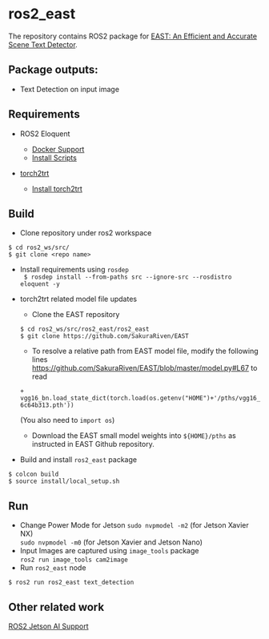# ros2_east

The repository contains ROS2 package for [EAST: An Efficient and Accurate Scene Text Detector](https://github.com/SakuraRiven/EAST).

## Package outputs:
- Text Detection on input image

## Requirements
- ROS2 Eloquent <br/>
    - [Docker Support](https://github.com/NVIDIA-AI-IOT/ros2_jetson/tree/main/docker)<br/>
    - [Install Scripts](https://github.com/NVIDIA-AI-IOT/ros2_jetson/tree/main/scripts)<br/>

- [torch2trt](https://github.com/NVIDIA-AI-IOT/torch2trt)
    - [Install torch2trt](https://github.com/NVIDIA-AI-IOT/torch2trt#option-2---with-plugins-experimental)

## Build
- Clone repository under ros2 workspace <br/>
```
$ cd ros2_ws/src/
$ git clone <repo name>
```

- Install requirements using `rosdep` <br/>
``` $ rosdep install --from-paths src --ignore-src --rosdistro eloquent -y```

- torch2trt related model file updates <br/>
    - Clone the EAST repository<br/>
    ```
    $ cd ros2_ws/src/ros2_east/ros2_east
    $ git clone https://github.com/SakuraRiven/EAST
    ```
    - To resolve a relative path from EAST model file, modify the following lines https://github.com/SakuraRiven/EAST/blob/master/model.py#L67 to read<br/>
    ```
    + vgg16_bn.load_state_dict(torch.load(os.getenv("HOME")+'/pths/vgg16_bn-6c64b313.pth'))
    ```
    (You also need to ```import os```)
    - Download the EAST small model weights into ```${HOME}/pths``` as instructed in EAST Github repository.<br/>

- Build and install `ros2_east` package <br/>

```
$ colcon build
$ source install/local_setup.sh
```

## Run

- Change Power Mode for Jetson
``` sudo nvpmodel -m2 ``` (for Jetson Xavier NX) <br/>
``` sudo nvpmodel -m0 ``` (for Jetson Xavier and Jetson Nano) <br/>
- Input Images are captured using ```image_tools``` package <br/>
``` ros2 run image_tools cam2image ```
- Run `ros2_east` node <br/>
```
$ ros2 run ros2_east text_detection
```

## Other related work <br/>

[ROS2 Jetson AI Support](https://nvidia-ai-iot.github.io/ros2_jetson/)




